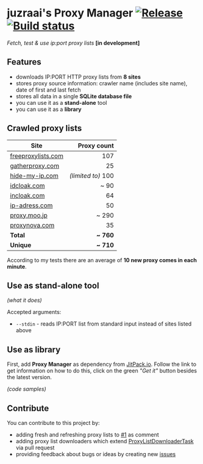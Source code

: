 # juzraai's Proxy Manager [![Release](https://jitpack.io/v/juzraai/proxy-manager.svg)](https://jitpack.io/#juzraai/proxy-manager) [![Build status](https://travis-ci.org/juzraai/proxy-manager.svg)](https://travis-ci.org/juzraai/proxy-manager)

*Fetch, test &amp; use ip:port proxy lists* **[in development]**



## Features

* downloads IP:PORT HTTP proxy lists from **8 sites**
* stores proxy source information: crawler name (includes site name), date of first and last fetch
* stores all data in a single **SQLite database file**
* you can use it as a **stand-alone** tool
* you can use it as a **library**



## Crawled proxy lists

Site | Proxy count
-----|------------:
[freeproxylists.com](http://www.freeproxylists.com/anon.php) | 107
[gatherproxy.com](http://gatherproxy.com/proxylist/anonymity/?t=Elite) | 25
[hide-my-ip.com](https://www.hide-my-ip.com/proxylist.shtml) | *(limited to)* 100
[idcloak.com](http://www.idcloak.com/proxylist/free-proxy-ip-list.html) | ~ 90
[incloak.com](https://incloak.com/proxy-list/) | 64
[ip-adress.com](http://www.ip-adress.com/proxy_list/?k=time&d=desc) | 50
[proxy.moo.jp](http://proxy.moo.jp/?u=90) | ~ 290
[proxynova.com](http://www.proxynova.com/proxy-server-list/) | 35
**Total** | **~ 760**
**Unique** | **~ 710**

According to my tests there are an average of **10 new proxy comes in each minute**.



## Use as stand-alone tool

*(what it does)*

Accepted arguments:

* `--stdin` - reads IP:PORT list from standard input instead of sites listed above



## Use as library

First, add **Proxy Manager** as dependency from [JitPack.io](https://jitpack.io/#juzraai/toolbox). Follow the link to get information on how to do this, click on the green *"Get it"* button besides the latest version.

*(code samples)*


## Contribute

You can contribute to this project by:

* adding fresh and refreshing proxy lists to [#1](https://github.com/juzraai/proxy-manager/issues/1) as comment
* adding proxy list downloaders which extend [ProxyListDownloaderTask](https://github.com/juzraai/proxy-manager/blob/master/src/main/java/hu/juzraai/proxymanager/fetch/ProxyListDownloaderTask.java) via pull request
* providing feedback about bugs or ideas by creating new [issues](https://github.com/juzraai/proxy-manager/issues/)

